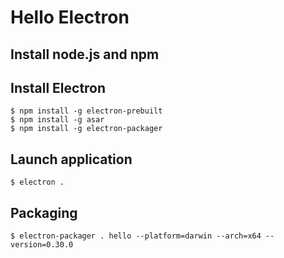 # Hello Electron

## Install node.js and npm

## Install Electron

    $ npm install -g electron-prebuilt
    $ npm install -g asar
    $ npm install -g electron-packager

## Launch application

    $ electron .

## Packaging

    $ electron-packager . hello --platform=darwin --arch=x64 --version=0.30.0

